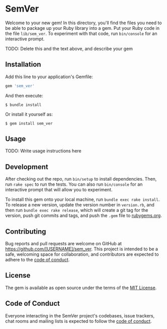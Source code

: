 # SemVer

Welcome to your new gem! In this directory, you'll find the files you need to be able to package up your Ruby library into a gem. Put your Ruby code in the file `lib/sem_ver`. To experiment with that code, run `bin/console` for an interactive prompt.

TODO: Delete this and the text above, and describe your gem

## Installation

Add this line to your application's Gemfile:

```ruby
gem 'sem_ver'
```

And then execute:

    $ bundle install

Or install it yourself as:

    $ gem install sem_ver

## Usage

TODO: Write usage instructions here

## Development

After checking out the repo, run `bin/setup` to install dependencies. Then, run `rake spec` to run the tests. You can also run `bin/console` for an interactive prompt that will allow you to experiment.

To install this gem onto your local machine, run `bundle exec rake install`. To release a new version, update the version number in `version.rb`, and then run `bundle exec rake release`, which will create a git tag for the version, push git commits and tags, and push the `.gem` file to [rubygems.org](https://rubygems.org).

## Contributing

Bug reports and pull requests are welcome on GitHub at https://github.com/[USERNAME]/sem_ver. This project is intended to be a safe, welcoming space for collaboration, and contributors are expected to adhere to the [code of conduct](https://github.com/[USERNAME]/sem_ver/blob/master/CODE_OF_CONDUCT.md).


## License

The gem is available as open source under the terms of the [MIT License](https://opensource.org/licenses/MIT).

## Code of Conduct

Everyone interacting in the SemVer project's codebases, issue trackers, chat rooms and mailing lists is expected to follow the [code of conduct](https://github.com/[USERNAME]/sem_ver/blob/master/CODE_OF_CONDUCT.md).

